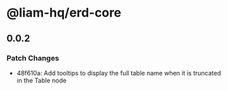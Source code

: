 # @liam-hq/erd-core

## 0.0.2

### Patch Changes

- 48f610a: Add tooltips to display the full table name when it is truncated in the Table node
